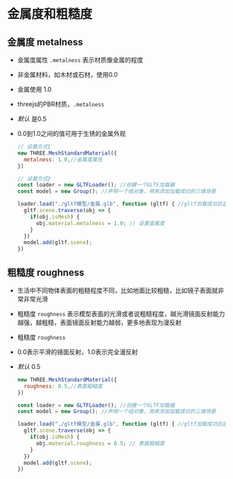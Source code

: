# 金属度和粗糙度

## 金属度 metalness

+ 金属度属性 `.metalness` 表示材质像金属的程度
+ 非金属材料，如木材或石材，使用0.0
+ 金属使用 1.0

+ threejs的PBR材质，`.metalness`
+ *默认* 是0.5
+ 0.0到1.0之间的值可用于生锈的金属外观

  ```js
  // 设置方式1
  new THREE.MeshStandardMaterial({
    metalness: 1.0,//金属度属性
  })
  ```

  ```js
  // 设置方式2
  const loader = new GLTFLoader(); //创建一个GLTF加载器
  const model = new Group(); //声明一个组对象，用来添加加载成功的三维场景

  loader.load("./gltf模型/金属.glb", function (gltf) { //gltf加载成功后返回一个对象
    gltf.scene.traverse(obj => {
      if(obj.isMesh) {
        obj.material.metalness = 1.0; // 设置金属度
      }
    })
    model.add(gltf.scene);
  })
  ```

## 粗糙度 roughness

+ 生活中不同物体表面的粗糙程度不同，比如地面比较粗糙，比如镜子表面就非常非常光滑

+ 粗糙度 `roughness` 表示模型表面的光滑或者说粗糙程度，越光滑镜面反射能力越强，越粗糙，表面镜面反射能力越弱，更多地表现为漫反射

+ 粗糙度 `roughness`
+ 0.0表示平滑的镜面反射，1.0表示完全漫反射
+ *默认* 0.5

  ```js
  new THREE.MeshStandardMaterial({
    roughness: 0.5,//表面粗糙度
  })
  ```

  ```js
  const loader = new GLTFLoader(); //创建一个GLTF加载器
  const model = new Group(); //声明一个组对象，用来添加加载成功的三维场景

  loader.load("./gltf模型/金属.glb", function (gltf) { //gltf加载成功后返回一个对象
    gltf.scene.traverse(obj => {
      if(obj.isMesh) {
        obj.material.roughness = 0.5; // 表面粗糙度
      }
    })
    model.add(gltf.scene);
  })
  ```
